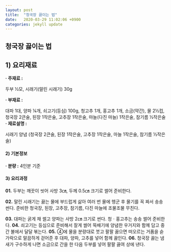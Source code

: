 ```yaml
---
layout: post
title:  "청국장 끓이는 법"
date:   2020-03-29 11:02:06 +0900
categories: jekyll update
---
```




##  청국장 끓이는 법

## 1) 요리재료

**· 주재료 :** 

두부 ½모, 시래기(말린 시래기) 30g 

**· 부재료 :** 

대파 1대, 양파 ¼개, 쇠고기(등심) 100g, 청고추 1개, 홍고추 1개, 소금(약간), 물 2½컵, 청국장 2큰술, 된장 1작은술, 고추장 1작은술, 마늘(다진 마늘) 1작은술, 참기름 ½작은술
 **· 재료설명 :** 

시래기 양념 (청국장 2큰술, 된장 1작은술, 고추장 1작은술, 마늘 1작은술, 참기름 ½작은술)

####  2) 기본정보

**· 분량 :** 4인분 기준



####  3) 요리과정

**01.** 두부는 깨끗이 씻어 사방 3㎝, 두께 0.5㎝ 크기로 썰어 준비한다.

**02.** 말린 시래기는 끓는 물에 부드럽게 삶아 여러 번 물에 헹군 후 물기를 꼭 짜서 송송 썬다. 준비한 청국장, 된장, 고추장, 참기름, 다진 마늘에 조물조물 무친다.

**03.** 대파는 굵게 채 썰고 양파는 사방 2㎝ 크기로 썬다. 청ㆍ홍고추는 송송 썰어 준비한다.
 **04.** 쇠고기는 등심으로 준비해서 잘게 썰어 뚝배기에 양념한 우거지와 함께 담고 중간 불에서 달달 볶는다.
 **05.** ④에 물을 분량대로 붓고 팔팔 끓으면 떠오르는 거품을 숟가락으로 말끔하게 걷어준 후 대파, 양파, 고추를 넣어 함께 끓인다.
 **06.** 청국장 끓는 냄새가 구수하게 나면 소금으로 간을 한 다음 두부를 넣어 팔팔 끓여 상에 낸다.

